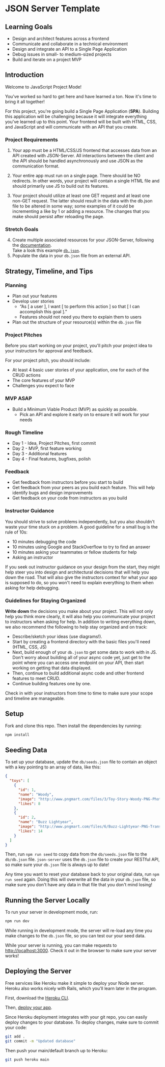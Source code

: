 # JSON Server Template

## Learning Goals

- Design and architect features across a frontend
- Communicate and collaborate in a technical environment
- Design and integrate an API to a Single Page Application
- Debug issues in small- to medium-sized projects
- Build and iterate on a project MVP

## Introduction

Welcome to JavaScript Project Mode!

You’ve worked so hard to get here and have learned a ton. Now it's time to bring it all together!

For this project, you're going build a Single Page Application (**SPA**).
Building this application will be challenging because it will integrate
everything you've learned up to this point. Your frontend will be
built with HTML, CSS, and JavaScript and will communicate with an
API that you create.


### Project Requirements

1. Your app must be a HTML/CSS/JS frontend that accesses data from an API created with JSON-Server.
   All interactions between the client and the API should be handled
   asynchronously and use JSON as the communication format.

2. Your entire app must run on a single page. There should be NO redirects. In
   other words, your project will contain a single HTML file and should primarily use JS 
   to build out its features. 

3. Your project should utilize at least one GET request and at least one non-GET request.
   The latter should result in the data with the db.json file to be altered in some way; 
   some examples of it could be incrementing a like by 1 or adding a resource. The changes
   that you make should persist after reloading the page.

### Stretch Goals

4. Create multiple associated resources for your JSON-Server, following the [documentation](https://github.com/typicode/json-server#relationships).  
  Take a look this example [`db.json`](https://github.com/learn-co-curriculum/js-quotes-practice/blob/master/db.json).
5. Populate the data in your `db.json` file from an external API. 

## Strategy, Timeline, and Tips

### Planning

- Plan out your features
- Develop user stories
  - “As [ a user ], I want [ to perform this action ] so that [ I can accomplish this goal ].”
  - Features should not need you there to explain them to users
- Plan out the structure of your resource(s) within the `db.json` file

### Project Pitches

Before you start working on your project, you'll pitch your project idea to your
instructors for approval and feedback.

For your project pitch, you should include:

- At least 4 basic user stories of your application, one for each of the CRUD actions
- The core features of your MVP
- Challenges you expect to face

### MVP ASAP

- Build a Minimum Viable Product (MVP) as quickly as possible.
  - Pick an API and explore it early on to ensure it will work for your needs

### Rough Timeline

* Day 1 - Idea, Project Pitches, first commit
* Day 2 - MVP, first feature working
* Day 3 - Additional features
* Day 4 - Final features, bugfixes, polish

### Feedback

- Get feedback from instructors before you start to build
- Get feedback from your peers as you build each feature. This will help
  identify bugs and design improvements
- Get feedback on your code from instructors as you build

### Instructor Guidance

You should strive to solve problems independently, but you also shouldn't waste
your time stuck on a problem. A good guideline for a small bug is the rule of
10s:

- 10 minutes debugging the code
- 10 minutes using Google and StackOverflow to try to find an answer
- 10 minutes asking your teammates or fellow students for help
- Asking an instructor

If you seek out instructor guidance on your design from the start, they might
help steer you into design and architectural decisions that will help you down
the road. That will also give the instructors context for what your app is
supposed to do, so you won't need to explain everything to them when asking for
help debugging.

### Guidelines for Staying Organized

**Write down** the decisions you make about your project. This will not only
help you think more clearly, it will also help you communicate your project to
instructors when asking for help. In addition to writing everything down, we
also recommend the following to help stay organized and on track:

- Describe/sketch your ideas (use diagrams!).
- Start by creating a frontend directory with the basic files you'll need (HTML, CSS, JS)
- Next, build enough of your `db.json` to get some data to work with in JS. Don't worry about
  building all of your async code yet, just get to the point where you can
  access one endpoint on your API, then start working on getting that data
  displayed.
- Then, continue to build additional async code and other frontend features to meet CRUD.
- Continue building features one by one.

Check in with your instructors from time to time to make sure your scope and timeline are
manageable.


## Setup

Fork and clone this repo. Then install the dependencies by running:

```sh
npm install
```

## Seeding Data

To set up your database, update the `db/seeds.json` file to contain an object
with a key pointing to an array of data, like this:

```json
{
  "toys": [
    {
      "id": 1,
      "name": "Woody",
      "image": "http://www.pngmart.com/files/3/Toy-Story-Woody-PNG-Photos.png",
      "likes": 8
    },
    {
      "id": 2,
      "name": "Buzz Lightyear",
      "image": "http://www.pngmart.com/files/6/Buzz-Lightyear-PNG-Transparent-Picture.png",
      "likes": 14
    }
  ]
}
```

Then, run `npm run seed` to copy data from the `db/seeds.json` file to the
`db/db.json` file. `json-server` uses the `db.json` file to create your RESTful
API, so make sure your `db.json` file is always up to date!

Any time you want to reset your database back to your original data, run
`npm run seed` again. Doing this will overwrite all the data in your `db.json`
file, so make sure you don't have any data in that file that you don't mind
losing!

## Running the Server Locally

To run your server in development mode, run:

```sh
npm run dev
```

While running in development mode, the server will re-load any time you make
changes to the `db.json` file, so you can test our your seed data.

While your server is running, you can make requests to
[http://localhost:3000](http://localhost:3000). Check it out in the browser to
make sure your server works!

## Deploying the Server

Free services like Heroku make it simple to deploy your Node server. Heroku also
works nicely with Rails, which you'll learn later in the program.

First, download the [Heroku CLI](https://devcenter.heroku.com/articles/getting-started-with-nodejs#set-up).

Then, [deploy your app](https://devcenter.heroku.com/articles/getting-started-with-nodejs#deploy-the-app).

Since Heroku deployment integrates with your git repo, you can easily deploy
changes to your database. To deploy changes, make sure to commit your code:

```sh
git add .
git commit -m "Updated database"
```

Then push your main/default branch up to Heroku:

```sh
git push heroku main
```
